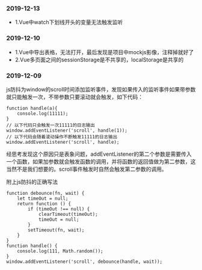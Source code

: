 ### 2019-12-13

- 1.Vue中watch下划线开头的变量无法触发监听

### 2019-12-10

- 1.Vue中导出表格，无法打开，最后发现是项目中mockjs影像，注释掉就好了
- 2.Vue多页面之间的sessionStorage是不共享的，localStorage是共享的

### 2019-12-09

js防抖为window的scroll时间添加监听事件，发现如果传入的监听事件如果带参数就只能触发一次，不带参数只要滚动就会触发，如下代码：
```
function handle(a){
    console.log(11111);
}
// 以下代码只会触发一次11111的日志输出
window.addEventListener('scroll', handle(1));
// 以下代码会随着滚动操作不断触发11111的日志输出
window.addEventListener('scroll', handle);
```
经思考发现这个原因只是表象问题，addEventListener的第二个参数是需要传入一个函数，如果加参数就会触发函数的调用，并将函数的返回值做为第二参数，这当然不是我们想要的。scroll事件触发时自然会触发第二参数的调用。

附上js防抖的正确写法
```
function debounce(fn, wait) {
    let timeOut = null;
    return function () {
        if (timeOut !== null) {
            clearTimeout(timeOut);
            timeOut = null;
        }
        setTimeout(fn, wait);
    } 
}
function handle() {
    console.log(111, Math.random());
}
window.addEventListener('scroll', debounce(handle, wait));
```
